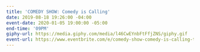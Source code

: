 ```yaml
---
title: 'COMEDY SHOW: Comedy is Calling'
date: 2019-08-18 19:26:00 -04:00
event-date: 2020-01-05 19:00:00 -05:00
end-time: '09PM'
giphy-url: https://media.giphy.com/media/l46CwEYnbFtFfjZNS/giphy.gif
event-url: https://www.eventbrite.com/e/comedy-show-comedy-is-calling-tickets-87037400207
---
```


